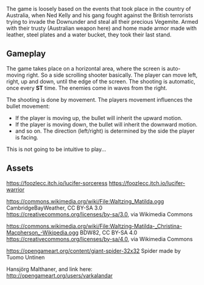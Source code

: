 The game is loosely based on the events that took place in the country of Australia, when Ned Kelly and his gang fought against the British terrorists trying to invade the Downunder and steal all their precious Vegemite.
Armed with their trusty (Australian weapon here) and home made armor made with leather, steel plates and a water bucket, they took their last stand.

## Gameplay
The game takes place on a horizontal area, where the screen is auto-moving right.
So a side scrolling shooter basically.
The player can move left, right, up and down, until the edge of the screen.
The shooting is automatic, once every **ST** time.
The enemies come in waves from the right.

The shooting is done by movement. The players movement influences the bullet movement:
- If the player is moving up, the bullet will inherit the upward motion.
- If the player is moving down, the bullet will inherit the downward motion.
- and so on.
The direction (left/right) is determined by the side the player is facing.

This is not going to be intuitive to play...

## Assets
https://foozlecc.itch.io/lucifer-sorceress
https://foozlecc.itch.io/lucifer-warrior

https://commons.wikimedia.org/wiki/File:Waltzing_Matilda.ogg
CambridgeBayWeather, CC BY-SA 3.0 <https://creativecommons.org/licenses/by-sa/3.0>, via Wikimedia Commons

https://commons.wikimedia.org/wiki/File:Waltzing-Matilda-_Christina-Macpherson_-Wikipedia.ogg
BDW82, CC BY-SA 4.0 <https://creativecommons.org/licenses/by-sa/4.0>, via Wikimedia Commons


https://opengameart.org/content/giant-spider-32x32
Spider made by Tuomo Untinen

Hansjörg Malthaner, and link here: http://opengameart.org/users/varkalandar